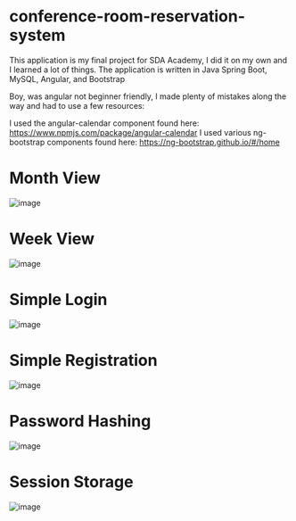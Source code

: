 # conference-room-reservation-system

This application is my final project for SDA Academy, I did it on my own and I learned a lot of things.
The application is written in Java Spring Boot, MySQL, Angular, and Bootstrap

Boy, was angular not beginner friendly, I made plenty of mistakes along the way and had to use a few resources: 

I used the angular-calendar component found here: https://www.npmjs.com/package/angular-calendar
I used various ng-bootstrap components found here: https://ng-bootstrap.github.io/#/home

# Month View
![image](https://github.com/rafalcodesstuff/conference-room-reservation-system/assets/108491087/b344c0d9-6b86-4207-97a1-7e97488b8573)

# Week View
![image](https://github.com/rafalcodesstuff/conference-room-reservation-system/assets/108491087/57a8aeff-2efb-4ecc-9b61-6f1c33887d10)

# Simple Login
![image](https://github.com/rafalcodesstuff/conference-room-reservation-system/assets/108491087/c2cfca27-3bf1-423f-be55-7c0206f6fc2a)

# Simple Registration
![image](https://github.com/rafalcodesstuff/conference-room-reservation-system/assets/108491087/2c92f479-2431-49f5-96f8-503994040c50)

# Password Hashing
![image](https://github.com/rafalcodesstuff/conference-room-reservation-system/assets/108491087/bc53ad63-e8a7-4bfc-9f0e-82164659cbb9)

# Session Storage
![image](https://github.com/rafalcodesstuff/conference-room-reservation-system/assets/108491087/59d082be-ee0f-4892-86dd-414ceb6944f6)
